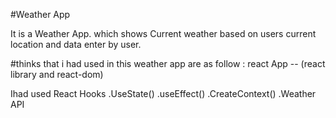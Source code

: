 #Weather App

It is a Weather App.
which shows Current weather based on users current location and data enter by user.

#thinks that i had used in this weather app are as follow :
react App -- (react library and react-dom)

Ihad used React Hooks 
.UseState()
.useEffect()
.CreateContext()
.Weather API 


